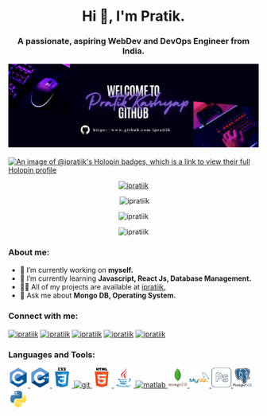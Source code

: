<h1 align="center">Hi 👋, I'm Pratik.</h1>
<h3 align="center">A passionate, aspiring WebDev and DevOps Engineer from India.</h3>

![Github Cover Image](https://raw.githubusercontent.com/ipratiik/ipratiik/main/Github%20Cover.png)</br></br>
[![An image of @ipratiik's Holopin badges, which is a link to view their full Holopin profile](https://holopin.me/ipratiik)](https://holopin.io/@ipratiik)
</br>
<p align="center"> <a href="https://github.com/ryo-ma/github-profile-trophy"><img src="https://github-profile-trophy.vercel.app/?username=ipratiik" alt="ipratiik" /></a> </p>
<p align="center">&nbsp;<img src="https://github-readme-stats.vercel.app/api?username=ipratiik&show_icons=true&locale=en" alt="ipratiik" /></p>
<p align="center"><img src="https://github-readme-stats.vercel.app/api/top-langs?username=ipratiik&show_icons=true&locale=en&layout=compact" alt="ipratiik" /></p>
<p align="center"> <img src="https://komarev.com/ghpvc/?username=ipratiik&label=Profile%20views&color=0e75b6&style=flat" alt="ipratiik" /> </p>

<h3 align="left">About me:</h3>

- 🔭 I’m currently working on **myself.**
- 🌱 I’m currently learning **Javascript, React Js, Database Management.**
- 👨‍💻 All of my projects are available at [ipratiik.]([https://wwww.github.com/ipratiik](https://github.com/ipratiik))
- 💬 Ask me about **Mongo DB, Operating System.**

<h3 align="left">Connect with me:</h3>
<p align="left">
<a href="https://twitter.com/ipratiik" target="blank"><img align="center" src="https://raw.githubusercontent.com/rahuldkjain/github-profile-readme-generator/master/src/images/icons/Social/twitter.svg" alt="ipratiik" height="30" width="40" /></a>
<a href="https://linkedin.com/in/ipratiik" target="blank"><img align="center" src="https://raw.githubusercontent.com/rahuldkjain/github-profile-readme-generator/master/src/images/icons/Social/linked-in-alt.svg" alt="ipratiik" height="30" width="40" /></a>
<a href="https://instagram.com/ipratiik" target="blank"><img align="center" src="https://raw.githubusercontent.com/rahuldkjain/github-profile-readme-generator/master/src/images/icons/Social/instagram.svg" alt="ipratiik" height="30" width="40" /></a>
<a href="https://www.hackerrank.com/ipratiik" target="blank"><img align="center" src="https://raw.githubusercontent.com/rahuldkjain/github-profile-readme-generator/master/src/images/icons/Social/hackerrank.svg" alt="ipratiik" height="30" width="40" /></a>
<a href="https://www.leetcode.com/ipratiik" target="blank"><img align="center" src="https://raw.githubusercontent.com/rahuldkjain/github-profile-readme-generator/master/src/images/icons/Social/leet-code.svg" alt="ipratiik" height="30" width="40" /></a>
</p>

<h3 align="left">Languages and Tools:</h3>
<p align="left"> <a href="https://www.cprogramming.com/" target="_blank" rel="noreferrer"> <img src="https://raw.githubusercontent.com/devicons/devicon/master/icons/c/c-original.svg" alt="c" width="40" height="40"/> </a> <a href="https://www.w3schools.com/cpp/" target="_blank" rel="noreferrer"> <img src="https://raw.githubusercontent.com/devicons/devicon/master/icons/cplusplus/cplusplus-original.svg" alt="cplusplus" width="40" height="40"/> </a> <a href="https://www.w3schools.com/css/" target="_blank" rel="noreferrer"> <img src="https://raw.githubusercontent.com/devicons/devicon/master/icons/css3/css3-original-wordmark.svg" alt="css3" width="40" height="40"/> </a> <a href="https://git-scm.com/" target="_blank" rel="noreferrer"> <img src="https://www.vectorlogo.zone/logos/git-scm/git-scm-icon.svg" alt="git" width="40" height="40"/> </a> <a href="https://www.w3.org/html/" target="_blank" rel="noreferrer"> <img src="https://raw.githubusercontent.com/devicons/devicon/master/icons/html5/html5-original-wordmark.svg" alt="html5" width="40" height="40"/> </a> <a href="https://www.java.com" target="_blank" rel="noreferrer"> <img src="https://raw.githubusercontent.com/devicons/devicon/master/icons/java/java-original.svg" alt="java" width="40" height="40"/> </a> <a href="https://www.mathworks.com/" target="_blank" rel="noreferrer"> <img src="https://upload.wikimedia.org/wikipedia/commons/2/21/Matlab_Logo.png" alt="matlab" width="40" height="40"/> </a> <a href="https://www.mongodb.com/" target="_blank" rel="noreferrer"> <img src="https://raw.githubusercontent.com/devicons/devicon/master/icons/mongodb/mongodb-original-wordmark.svg" alt="mongodb" width="40" height="40"/> </a> <a href="https://www.mysql.com/" target="_blank" rel="noreferrer"> <img src="https://raw.githubusercontent.com/devicons/devicon/master/icons/mysql/mysql-original-wordmark.svg" alt="mysql" width="40" height="40"/> </a> <a href="https://www.photoshop.com/en" target="_blank" rel="noreferrer"> <img src="https://raw.githubusercontent.com/devicons/devicon/master/icons/photoshop/photoshop-line.svg" alt="photoshop" width="40" height="40"/> </a> <a href="https://www.postgresql.org" target="_blank" rel="noreferrer"> <img src="https://raw.githubusercontent.com/devicons/devicon/master/icons/postgresql/postgresql-original-wordmark.svg" alt="postgresql" width="40" height="40"/> </a> <a href="https://www.python.org" target="_blank" rel="noreferrer"> <img src="https://raw.githubusercontent.com/devicons/devicon/master/icons/python/python-original.svg" alt="python" width="40" height="40"/> </a> </p>
